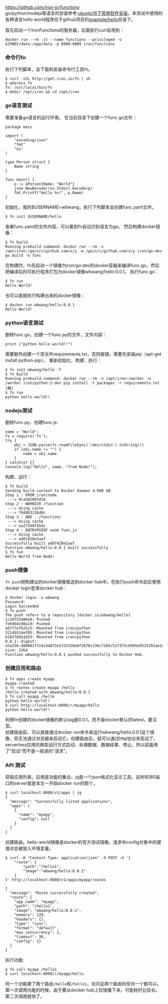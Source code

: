 *https://github.com/iron-io/functions*  
go/python/nodejs等语言的安装参考:[ubuntu16下常用软件安装](ubuntu16下常用软件安装)。本测试中使用的各种语言hello world程序位于github项目的[example/hello](https://github.com/iron-io/functions/tree/master/examples/hello)目录下。

首先启动一个ironFunctions的服务器，后面执行curl会用到：
```
docker run --rm -it --name functions --privileged -v ${PWD}/data:/app/data -p 8080:8080 iron/functions
```
### 命令行fn
执行下列脚本，会下载和安装命令行工具fn。
```
$ curl -sSL http://get.iron.io/fn | sh
$ whereis fn
fn: /usr/local/bin/fn
$ mkdir /opt/iron && cd /opt/iron
```
### go语言测试
需要准备go语言的运行环境。
在当前目录下创建一个func.go文件：
```
package main

import (
    "encoding/json"
    "fmt"
    "os"
)

type Person struct {
    Name string
}

func main() {
    p := &Person{Name: "World"}
    json.NewDecoder(os.Stdin).Decode(p)
    fmt.Printf("Hello %v!", p.Name)
}
```
初始化，我的$USERNAME=wbwang，执行下列脚本会创建func.yaml文件。
```
$ fn init $USERNAME/hello
```
查看func.yaml的文件内容，可以看到fn自动识别语言为go。
然后构建docker镜像：
```
$ fn build
Running prebuild command: docker run --rm -v /opt/iron:/go/src/github.com/x/y -w /go/src/github.com/x/y iron/go:dev go build -o func
```
在构建时，fn先启动一个镜像为iron/go:dev的docker容器来编译func.go，然后把编译后的可执行程序打包为docker镜像wbwang/hello:0.0.1。
执行func.go：
```
$ fn run
Hello World!
```
也可以直接执行构建出来的docker镜像：
```
$ docker run wbwang/hello:0.0.1
Hello World!
```
### python语言测试
删除func.go，创建一个func.py的文件，文件内容：
```
print ("python hello world!!")
```
需要额外创建一个空文件requirements.txt，否则报错。需要先安装pip（apt-get install python-pip）。
重新初始化、构建、执行：
```
$ fn init wbwang/hello -f
$ fn build
Running prebuild command: docker run --rm -v /opt/iron:/worker -w /worker iron/python:2-dev pip install -t packages -r requirements.txt
(略)
$ fn run
python hello world!!
```
### nodejs测试
删除func.py，创建func.js:
```
name = "World";
fs = require('fs');
try {
	obj = JSON.parse(fs.readFileSync('/dev/stdin').toString())
	if (obj.name != "") {
		name = obj.name
	}
} catch(e) {}
console.log("Hello", name, "from Node!");
```
构建、运行：
```
$ fn build
Sending build context to Docker daemon 4.608 kB
Step 1 : FROM iron/node
 ---> 9ca501065d18
Step 2 : WORKDIR /function
 ---> Using cache
 ---> 78d86313bd0c
Step 3 : ADD . /function/
 ---> Using cache
 ---> ea27340f45dc
Step 4 : ENTRYPOINT node func.js
 ---> Using cache
 ---> ad07428e2aaf
Successfully built ad07428e2aaf
Function wbwang/hello:0.0.1 built successfully.
$ fn fun
Hello World from Node!
```
### push镜像
```fn push```把构建出的docker镜像推送到docker hub中。在执行push命令前应使用docker login登录docker hub：
```
$ docker login -u wbwang
Password:
Login Succeeded
$ fn push
The push refers to a repository [docker.io/wbwang/hello]
1c39755406e8: Pushed
fe696dc00a19: Pushed
e67f7ef625c5: Mounted from iron/python
321db514ef85: Mounted from iron/python
6102f0d2ad33: Mounted from iron/python
0.0.1: digest: sha256:d880817fc614a072e2333150e0f2670c230c7185c52f375c6995e9515291ae1d size: 1364
Function wbwang/hello:0.0.1 pushed successfully to Docker Hub.
```
### 创建应用和路由
```
$ fn apps create myapp
myapp created
$ fn routes create myapp /hello
/hello created with wbwang/hello:0.0.1
$ fn call myapp /hello
python hello world!!
$ curl http://localhost:8080/r/myapp/hello
python hello world!!
```
利用fn创建的docker镜像的默认tag是0.0.1，而不是docker默认的latest，要注意。  
创建路由前，可以直接通过docker run命令来运行wbwang/hello:0.0.1这个镜像，但无法通过浏览器来启动它。创建路由后，就可以通过http协议来启动了。serverless应用的典型运行方式启动、处理数据、数据结果、停止。所以前面用了“启动”而不是一般说的“请求”。  

### API 测试
获取应用列表。应用是功能的集合。jq是一个json格式化显示工具。监听8080端口的server就是本文一开始docker run的那个。
```
$ curl localhost:8080/v1/apps | jq
{
  "message": "Successfully listed applications",
  "apps": [
    {
      "name": "myapp",
      "config": null
    }
  ]
}
```
创建路由。hello-world镜像是docker的官方测试镜像。请求中config对象中的键值对会被放入环境变量。
```
$ curl -H "Content-Type: application/json" -X POST -d '{
    "route": {
        "path":"/hello1",
        "image":"wbwang/hello:0.0.1"
    }
}' http://localhost:8080/v1/apps/myapp/routes

{
  "message": "Route successfully created",
  "route": {
    "app_name": "myapp",
    "path": "/hello1",
    "image": "wbwang/hello:0.0.1",
    "memory": 128,
    "headers": {},
    "type": "sync",
    "format": "default",
    "max_concurrency": 1,
    "timeout": 30,
    "config": {}
  }
}
```
执行功能:
```
$ fn call myapp /hello1
$ curl localhost:8080/r/myapp/hello
```
同一个功能建了两个路由```/hello```和```/hello1```，访问这两个路由的任何一个都可以。  
第一次调用功能的时候，由于要从docker hub上拉镜像下来，可能耗时比较长。第二次调用就快了。